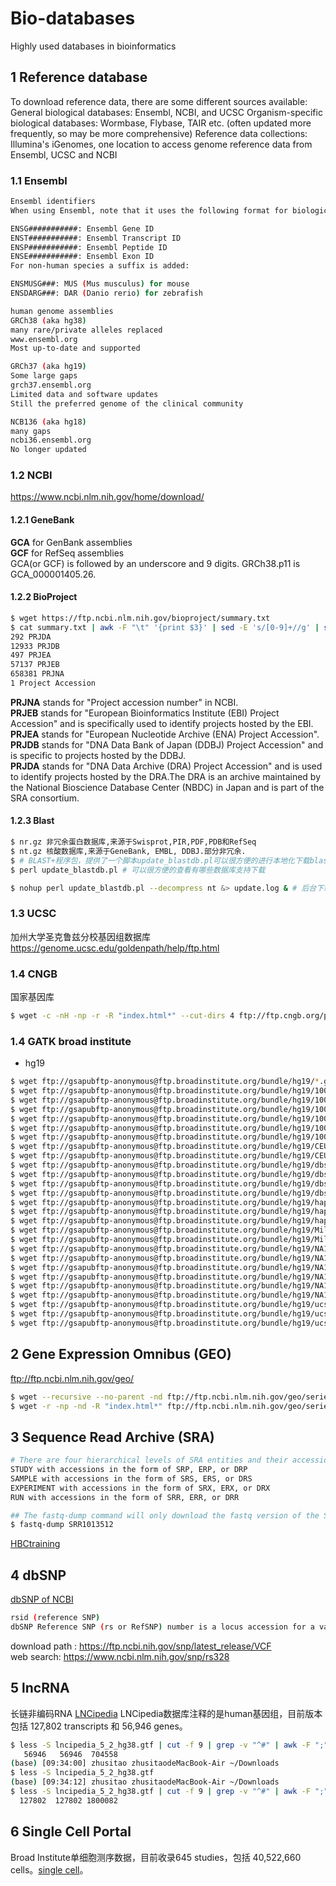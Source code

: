 # Bio-databases
Highly used databases in bioinformatics

## 1 Reference database

To download reference data, there are some different sources available:
General biological databases: Ensembl, NCBI, and UCSC
Organism-specific biological databases: Wormbase, Flybase, TAIR etc. (often updated more frequently, so may be more comprehensive)
Reference data collections: Illumina's iGenomes, one location to access genome reference data from Ensembl, UCSC and NCBI

### 1.1 Ensembl

```bash 
Ensembl identifiers
When using Ensembl, note that it uses the following format for biological identifiers:

ENSG###########: Ensembl Gene ID
ENST###########: Ensembl Transcript ID
ENSP###########: Ensembl Peptide ID
ENSE###########: Ensembl Exon ID
For non-human species a suffix is added:

ENSMUSG###: MUS (Mus musculus) for mouse
ENSDARG###: DAR (Danio rerio) for zebrafish

```

```bash
human genome assemblies
GRCh38 (aka hg38)
many rare/private alleles replaced
www.ensembl.org
Most up-to-date and supported

GRCh37 (aka hg19)
Some large gaps
grch37.ensembl.org
Limited data and software updates
Still the preferred genome of the clinical community

NCB136 (aka hg18)
many gaps
ncbi36.ensembl.org
No longer updated

```
### 1.2 NCBI
https://www.ncbi.nlm.nih.gov/home/download/

####  1.2.1 GeneBank   
  
**GCA** for GenBank assemblies   
**GCF** for RefSeq assemblies   
GCA(or GCF) is followed by an underscore and 9 digits. GRCh38.p11 is GCA_000001405.26.      

####  1.2.2 BioProject

```bash
$ wget https://ftp.ncbi.nlm.nih.gov/bioproject/summary.txt
$ cat summary.txt | awk -F "\t" '{print $3}' | sed -E 's/[0-9]+//g' | sort | uniq -c
292 PRJDA
12933 PRJDB
497 PRJEA
57137 PRJEB
658381 PRJNA
1 Project Accession
```
**PRJNA** stands for "Project accession number" in NCBI.  
**PRJEB** stands for "European Bioinformatics Institute (EBI) Project Accession" and is specifically used to identify projects hosted by the EBI.   
**PRJEA** stands for "European Nucleotide Archive (ENA) Project Accession".    
**PRJDB** stands for "DNA Data Bank of Japan (DDBJ) Project Accession" and is specific to projects hosted by the DDBJ.    
**PRJDA** stands for "DNA Data Archive (DRA) Project Accession" and is used to identify projects hosted by the DRA.The DRA is an archive maintained by the National Bioscience Database Center (NBDC) in Japan and is part of the SRA consortium.    


####  1.2.3 Blast

```bash
$ nr.gz 非冗余蛋白数据库,来源于Swisprot,PIR,PDF,PDB和RefSeq
$ nt.gz 核酸数据库,来源于GeneBank, EMBL, DDBJ.部分非冗余.
$ # BLAST+程序包，提供了一个脚本update_blastdb.pl可以很方便的进行本地化下载blast数据库
$ perl update_blastdb.pl # 可以很方便的查看有哪些数据库支持下载

$ nohup perl update_blastdb.pl --decompress nt &> update.log & # 后台下载，支持断点续传
```


### 1.3 UCSC
加州大学圣克鲁兹分校基因组数据库
https://genome.ucsc.edu/goldenpath/help/ftp.html

### 1.4 CNGB
国家基因库
```bash
$ wget -c -nH -np -r -R "index.html*" --cut-dirs 4 ftp://ftp.cngb.org/pub/CNSA/data1/CNP0000405/CNS0064392/
```

### 1.4 GATK broad institute
- hg19
```bash
$ wget ftp://gsapubftp-anonymous@ftp.broadinstitute.org/bundle/hg19/*.gz # 一次性全部下载
$ wget ftp://gsapubftp-anonymous@ftp.broadinstitute.org/bundle/hg19/1000G_omni2.5.hg19.sites.vcf.gz
$ wget ftp://gsapubftp-anonymous@ftp.broadinstitute.org/bundle/hg19/1000G_omni2.5.hg19.sites.vcf.idx.gz
$ wget ftp://gsapubftp-anonymous@ftp.broadinstitute.org/bundle/hg19/1000G_phase1.indels.hg19.sites.vcf.gz
$ wget ftp://gsapubftp-anonymous@ftp.broadinstitute.org/bundle/hg19/1000G_phase1.indels.hg19.sites.vcf.idx.gz
$ wget ftp://gsapubftp-anonymous@ftp.broadinstitute.org/bundle/hg19/1000G_phase1.snps.high_confidence.hg19.sites.vcf.gz
$ wget ftp://gsapubftp-anonymous@ftp.broadinstitute.org/bundle/hg19/1000G_phase1.snps.high_confidence.hg19.sites.vcf.idx.gz
$ wget ftp://gsapubftp-anonymous@ftp.broadinstitute.org/bundle/hg19/CEUTrio.HiSeq.WGS.b37.bestPractices.hg19.vcf.gz
$ wget ftp://gsapubftp-anonymous@ftp.broadinstitute.org/bundle/hg19/CEUTrio.HiSeq.WGS.b37.bestPractices.hg19.vcf.idx.gz
$ wget ftp://gsapubftp-anonymous@ftp.broadinstitute.org/bundle/hg19/dbsnp_138.hg19.excluding_sites_after_129.vcf.gz
$ wget ftp://gsapubftp-anonymous@ftp.broadinstitute.org/bundle/hg19/dbsnp_138.hg19.excluding_sites_after_129.vcf.idx.gz
$ wget ftp://gsapubftp-anonymous@ftp.broadinstitute.org/bundle/hg19/dbsnp_138.hg19.vcf.gz
$ wget ftp://gsapubftp-anonymous@ftp.broadinstitute.org/bundle/hg19/dbsnp_138.hg19.vcf.idx.gz
$ wget ftp://gsapubftp-anonymous@ftp.broadinstitute.org/bundle/hg19/hapmap_3.3_hg19_pop_stratified_af.vcf.gz
$ wget ftp://gsapubftp-anonymous@ftp.broadinstitute.org/bundle/hg19/hapmap_3.3.hg19.sites.vcf.gz
$ wget ftp://gsapubftp-anonymous@ftp.broadinstitute.org/bundle/hg19/hapmap_3.3.hg19.sites.vcf.idx.gz
$ wget ftp://gsapubftp-anonymous@ftp.broadinstitute.org/bundle/hg19/Mills_and_1000G_gold_standard.indels.hg19.sites.vcf.gz
$ wget ftp://gsapubftp-anonymous@ftp.broadinstitute.org/bundle/hg19/Mills_and_1000G_gold_standard.indels.hg19.sites.vcf.idx.gz
$ wget ftp://gsapubftp-anonymous@ftp.broadinstitute.org/bundle/hg19/NA12878.HiSeq.WGS.bwa.cleaned.raw.subset.hg19.sites.vcf.gz
$ wget ftp://gsapubftp-anonymous@ftp.broadinstitute.org/bundle/hg19/NA12878.HiSeq.WGS.bwa.cleaned.raw.subset.hg19.sites.vcf.idx.gz
$ wget ftp://gsapubftp-anonymous@ftp.broadinstitute.org/bundle/hg19/NA12878.HiSeq.WGS.bwa.cleaned.raw.subset.hg19.vcf.gz
$ wget ftp://gsapubftp-anonymous@ftp.broadinstitute.org/bundle/hg19/NA12878.HiSeq.WGS.bwa.cleaned.raw.subset.hg19.vcf.idx.gz
$ wget ftp://gsapubftp-anonymous@ftp.broadinstitute.org/bundle/hg19/NA12878.knowledgebase.snapshot.20131119.hg19.vcf.gz
$ wget ftp://gsapubftp-anonymous@ftp.broadinstitute.org/bundle/hg19/NA12878.knowledgebase.snapshot.20131119.hg19.vcf.idx.gz
$ wget ftp://gsapubftp-anonymous@ftp.broadinstitute.org/bundle/hg19/ucsc.hg19.dict.gz
$ wget ftp://gsapubftp-anonymous@ftp.broadinstitute.org/bundle/hg19/ucsc.hg19.fasta.fai.gz
$ wget ftp://gsapubftp-anonymous@ftp.broadinstitute.org/bundle/hg19/ucsc.hg19.fasta.gz
```

## 2 Gene Expression Omnibus (GEO)
ftp://ftp.ncbi.nlm.nih.gov/geo/
```bash
$ wget --recursive --no-parent -nd ftp://ftp.ncbi.nlm.nih.gov/geo/series/GSE50nnn/GSE50499/suppl/
$ wget -r -np -nd -R "index.html*" ftp://ftp.ncbi.nlm.nih.gov/geo/series/GSE50nnn/GSE50499/suppl/
```

## 3 Sequence Read Archive (SRA)

```bash
# There are four hierarchical levels of SRA entities and their accessions:
STUDY with accessions in the form of SRP, ERP, or DRP
SAMPLE with accessions in the form of SRS, ERS, or DRS
EXPERIMENT with accessions in the form of SRX, ERX, or DRX
RUN with accessions in the form of SRR, ERR, or DRR

## The fastq-dump command will only download the fastq version of the SRR, given the SRR number and an internet connection
$ fastq-dump SRR1013512
```

[HBCtraining](https://github.com/hbctraining/Accessing_public_genomic_data/blob/master/lessons/downloading_from_SRA.md)


## 4 dbSNP
[dbSNP of NCBI](https://www.ncbi.nlm.nih.gov/snp/)

```bash
rsid (reference SNP)
dbSNP Reference SNP (rs or RefSNP) number is a locus accession for a variant type assigned by dbSNP
```
download path : https://ftp.ncbi.nih.gov/snp/latest_release/VCF   
web search: https://www.ncbi.nlm.nih.gov/snp/rs328   

## 5 lncRNA 
长链非编码RNA [LNCipedia](https://lncipedia.org/)
LNCipedia数据库注释的是human基因组，目前版本包括 127,802 transcripts 和 56,946 genes。
```bash
$ less -S lncipedia_5_2_hg38.gtf | cut -f 9 | grep -v "^#" | awk -F ";" '{print $1}' | grep gene_id | awk -F " " '{print $2}' | sort | uniq | wc
   56946   56946  704558
(base) [09:34:00] zhusitao zhusitaodeMacBook-Air ~/Downloads 
$ less -S lncipedia_5_2_hg38.gtf
(base) [09:34:12] zhusitao zhusitaodeMacBook-Air ~/Downloads 
$ less -S lncipedia_5_2_hg38.gtf | cut -f 9 | grep -v "^#" | awk -F ";" '{print $2}' | grep transcript_id | awk -F " " '{print $2}' | sort | uniq | wc
  127802  127802 1800082
```

## 6 Single Cell Portal
Broad Institute单细胞测序数据，目前收录645 studies，包括 40,522,660 cells。[single cell](https://singlecell.broadinstitute.org/single_cell)。


